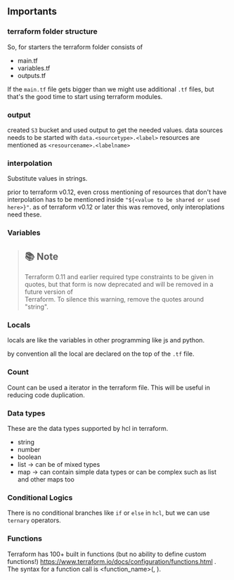 ## Importants 

### terraform folder structure

So, for starters the terraform folder consists of

- main.tf
- variables.tf
- outputs.tf

If the `main.tf` file gets bigger than we might use additional `.tf` files, but that's the good time to start using
terraform modules.

### output

created `S3` bucket and used output to get the needed values.
data sources needs to be started with `data.<sourcetype>.<label>`
resources are mentioned as `<resourcename>.<labelname>`

### interpolation

Substitute values in strings.

prior to terraform v0.12, even cross mentioning of resources that don't have interpolation has to be mentioned inside `"${<value to be shared or used here>}"`.
as of terraform v0.12 or later this was removed, only interoplations need these.

### Variables

> ## 📚 Note
>
> Terraform 0.11 and earlier required type constraints to be given in quotes,
> but that form is now deprecated and will be removed in a future version of  
> Terraform. To silence this warning, remove the quotes around "string".

### Locals

locals are like the variables in other programming like js and python.

by convention all the local are declared on the top of the `.tf` file.

### Count

Count can be used a iterator in the terraform file.
This will be useful in reducing code duplication.

### Data types

These are the data types supported by hcl in terraform.

- string
- number
- boolean
- list -> can be of mixed types
- map -> can contain simple data types or can be complex such as list and other maps too

### Conditional Logics 

There is no conditional branches like `if` or `else` in `hcl`, but we can use `ternary` operators.

### Functions

Terraform has 100+ built in functions (but no ability to define custom functions!)
 https://www.terraform.io/docs/configuration/functions.html .
 The syntax for a function call is <function_name>(<arg1>, <arg2>).